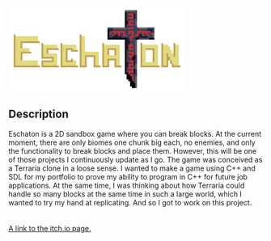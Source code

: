 <div class="content-box">
    <img src="/assets/images/Eschaton/Title.png" alt="Eschaton Logo">
    <h2>Description</h2>
    <div>Eschaton is a 2D sandbox game where you can break blocks. At the current moment, there are only biomes one chunk big each, no enemies, and only the functionality to break blocks and place them. However, this will be one of those projects I continuously update as I go.
The game was conceived as a Terraria clone in a loose sense. I wanted to make a game using C++ and SDL for my portfolio to prove my ability to program in C++ for future job applications. At the same time, I was thinking about how Terraria could handle so many blocks at the same time in such a large world, which I wanted to try my hand at replicating. And so I got to work on this project.
</div>
<br><br>
<a href="https://shoudoesgames.itch.io/eschaton" target="_blank" rel="noopener noreferrer">A link to the itch.io page.</a>
</div>
